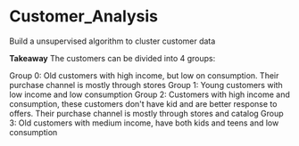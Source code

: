# Customer_Analysis
Build a unsupervised algorithm to cluster customer data 



**Takeaway**
The customers can be divided into 4 groups:

Group 0: Old customers with high income, but low on consumption. Their purchase channel is mostly through stores
Group 1: Young customers with low income and low consumption
Group 2: Customers with high income and consumption, these customers don't have kid and are better response to offers. Their purchase channel is mostly through stores and catalog
Group 3: Old customers with medium income, have both kids and teens and low consumption
